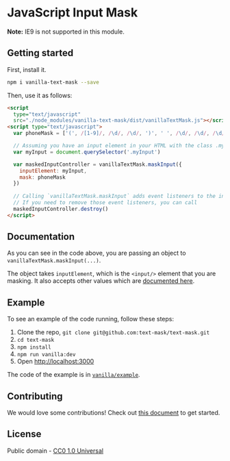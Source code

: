 # JavaScript Input Mask

**Note:** IE9 is not supported in this module.

## Getting started

First, install it.

```bash
npm i vanilla-text-mask --save
```

Then, use it as follows:

```html
<script
  type="text/javascript"
  src="./node_modules/vanilla-text-mask/dist/vanillaTextMask.js"></script>
<script type="text/javascript">
  var phoneMask = ['(', /[1-9]/, /\d/, /\d/, ')', ' ', /\d/, /\d/, /\d/, '-', /\d/, /\d/, /\d/, /\d/]

  // Assuming you have an input element in your HTML with the class .myInput
  var myInput = document.querySelector('.myInput')

  var maskedInputController = vanillaTextMask.maskInput({
    inputElement: myInput,
    mask: phoneMask
  })
  
  // Calling `vanillaTextMask.maskInput` adds event listeners to the input element. 
  // If you need to remove those event listeners, you can call
  maskedInputController.destroy()
</script>
```

## Documentation

As you can see in the code above, you are passing an object to `vanillaTextMask.maskInput(...)`.

The object takes `inputElement`, which is the `<input/>` element that you are masking. It also
accepts other values which are
[documented here](https://github.com/text-mask/text-mask/blob/master/componentDocumentation.md#readme).

## Example

To see an example of the code running, follow these steps:

1. Clone the repo, `git clone git@github.com:text-mask/text-mask.git`
1. `cd text-mask`
1. `npm install`
1. `npm run vanilla:dev`
1. Open [http://localhost:3000](http://localhost:3000)

The code of the example is in [`vanilla/example`](https://github.com/text-mask/text-mask/tree/master/vanilla/example).

## Contributing

We would love some contributions! Check out [this document](https://github.com/text-mask/text-mask/blob/master/howToContribute.md#readme) to get started.

## License

Public domain - [CC0 1.0 Universal](https://creativecommons.org/publicdomain/zero/1.0/)
